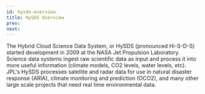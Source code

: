 ```yaml
---
id: hysds-overview
title: HySDS Overview
prev:
next:
---
```


The Hybrid Cloud Science Data System, or HySDS (pronounced Hi-S-D-S) started development in 2009 at the NASA Jet Propulsion Laboratory. Science data systems ingest raw scientific data as input and process it into more useful information (climate models, CO2 levels, water levels, etc). JPL's HySDS processes satellite and radar data for use in natural disaster response (ARIA), climate monitoring and prediction (OCO2), and many other large scale projects that need real time environmental data.
